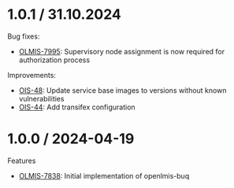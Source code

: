 1.0.1 / 31.10.2024
==================
Bug fixes:
* [OLMIS-7995](https://openlmis.atlassian.net/browse/OLMIS-7995): Supervisory node assignment is now required for authorization process

Improvements:
* [OIS-48](https://openlmis.atlassian.net/browse/OIS-48): Update service base images to versions without known vulnerabilities
* [OIS-44](https://openlmis.atlassian.net/browse/OIS-44): Add transifex configuration

1.0.0 / 2024-04-19
==================
Features
* [OLMIS-7838](https://openlmis.atlassian.net/browse/OLMIS-7838): Initial implementation of openlmis-buq
